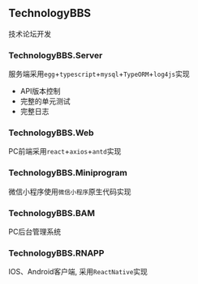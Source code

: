 ## TechnologyBBS

技术论坛开发

### TechnologyBBS.Server

服务端采用`egg`+`typescript`+`mysql`+`TypeORM`+`log4js`实现

- API版本控制
- 完整的单元测试
- 完整日志

### TechnologyBBS.Web

PC前端采用`react`+`axios`+`antd`实现

### TechnologyBBS.Miniprogram

微信小程序使用`微信小程序`原生代码实现

### TechnologyBBS.BAM

PC后台管理系统

### TechnologyBBS.RNAPP

IOS、Android客户端, 采用`ReactNative`实现



